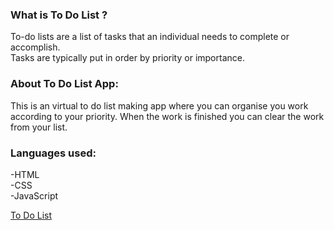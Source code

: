 <h3>What is To Do List ?</h3>
To-do lists are a list of tasks that an individual needs to complete or accomplish. <br>
Tasks are typically put in order by priority or importance.<br>

<h3>About To Do List App:</h3>
  
This is an virtual to do list making app where you can organise you work according to your priority.
When the work is finished you can clear the work from your list.

<h3>Languages used:</h3>
  -HTML <br>
  -CSS  <br>
  -JavaScript <br>
  
[To Do List](https://sonianshika.github.io/To-Do-List-/)
